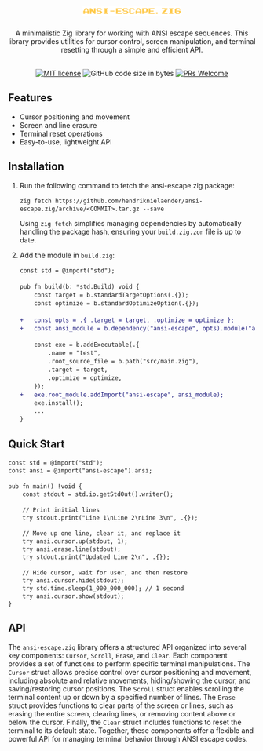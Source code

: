 <h1 align="center">
   <img src="ansi-escape.png" width="40%" height="40%" alt="ansi-escape.zig logo" title="ansi-escape.zig logo">
</h1>

<div align="center">A minimalistic Zig library for working with ANSI escape sequences. This library provides utilities for cursor control, screen manipulation, and terminal resetting through a simple and efficient API.<br></br></div>
<div align="center">
   
[![MIT license](https://img.shields.io/badge/license-MIT-blue.svg)](https://github.com/hendriknielaender/ansi-escape.zig/blob/HEAD/LICENSE)
![GitHub code size in bytes](https://img.shields.io/github/languages/code-size/hendriknielaender/ansi-escape.zig)
[![PRs Welcome](https://img.shields.io/badge/PRs-welcome-brightgreen.svg)](https://github.com/hendriknielaender/ansi-escape.zig/blob/HEAD/CONTRIBUTING.md)
</div>

## Features

- Cursor positioning and movement
- Screen and line erasure
- Terminal reset operations
- Easy-to-use, lightweight API

## Installation

1. Run the following command to fetch the ansi-escape.zig package:
   ```shell
   zig fetch https://github.com/hendriknielaender/ansi-escape.zig/archive/<COMMIT>.tar.gz --save
   ```
   Using `zig fetch` simplifies managing dependencies by automatically handling the package hash, ensuring your `build.zig.zon` file is up to date.

2. Add the module in `build.zig`:

   ```diff
   const std = @import("std");

   pub fn build(b: *std.Build) void {
       const target = b.standardTargetOptions(.{});
       const optimize = b.standardOptimizeOption(.{});

   +   const opts = .{ .target = target, .optimize = optimize };
   +   const ansi_module = b.dependency("ansi-escape", opts).module("ansi-escape");

       const exe = b.addExecutable(.{
           .name = "test",
           .root_source_file = b.path("src/main.zig"),
           .target = target,
           .optimize = optimize,
       });
   +   exe.root_module.addImport("ansi-escape", ansi_module);
       exe.install();
       ...
   }
   ```

## Quick Start

```zig
const std = @import("std");
const ansi = @import("ansi-escape").ansi;

pub fn main() !void {
    const stdout = std.io.getStdOut().writer();

    // Print initial lines
    try stdout.print("Line 1\nLine 2\nLine 3\n", .{});

    // Move up one line, clear it, and replace it
    try ansi.cursor.up(stdout, 1);
    try ansi.erase.line(stdout);
    try stdout.print("Updated Line 2\n", .{});

    // Hide cursor, wait for user, and then restore
    try ansi.cursor.hide(stdout);
    try std.time.sleep(1_000_000_000); // 1 second
    try ansi.cursor.show(stdout);
}
```

## API

The `ansi-escape.zig` library offers a structured API organized into several key components: `Cursor`, `Scroll`, `Erase`, and `Clear`. Each component provides a set of functions to perform specific terminal manipulations. The `Cursor` struct allows precise control over cursor positioning and movement, including absolute and relative movements, hiding/showing the cursor, and saving/restoring cursor positions. The `Scroll` struct enables scrolling the terminal content up or down by a specified number of lines. The `Erase` struct provides functions to clear parts of the screen or lines, such as erasing the entire screen, clearing lines, or removing content above or below the cursor. Finally, the `Clear` struct includes functions to reset the terminal to its default state. Together, these components offer a flexible and powerful API for managing terminal behavior through ANSI escape codes.
